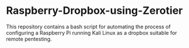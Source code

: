 # Raspberry-Dropbox-using-Zerotier
This repository contains a bash script for automating the process of configuring a Raspberry Pi running Kali Linux as a dropbox suitable for remote pentesting.
